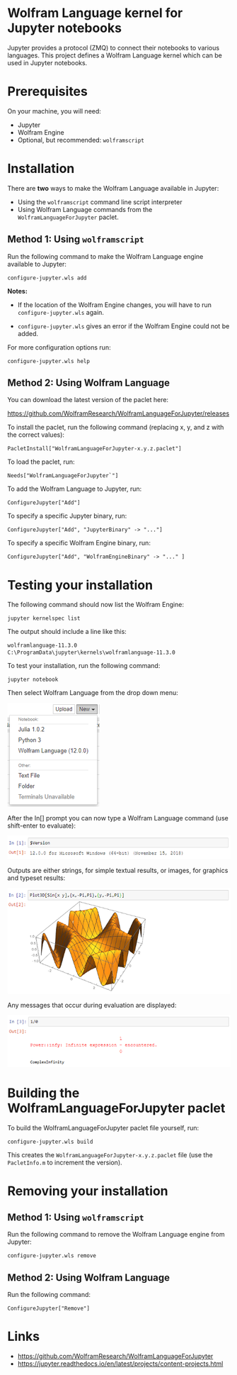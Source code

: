 # Wolfram Language kernel for Jupyter notebooks

Jupyter provides a protocol (ZMQ) to connect their notebooks to various languages. This project defines a Wolfram Language kernel which can be used in Jupyter notebooks.

# Prerequisites

On your machine, you will need:

* Jupyter
* Wolfram Engine 
* Optional, but recommended: `wolframscript`

# Installation

There are **two** ways to make the Wolfram Language available in Jupyter:

* Using the `wolframscript` command line script interpreter
* Using Wolfram Language commands from the `WolframLanguageForJupyter` paclet.

## Method 1: Using `wolframscript`

Run the following command to make the Wolfram Language engine available to Jupyter:
  
    configure-jupyter.wls add

**Notes:** 

* If the location of the Wolfram Engine changes, you will have to run `configure-jupyter.wls` again.

* `configure-jupyter.wls` gives an error if the Wolfram Engine could not be added.

For more configuration options run:

    configure-jupyter.wls help

## Method 2: Using Wolfram Language

You can download the latest version of the paclet here:

https://github.com/WolframResearch/WolframLanguageForJupyter/releases

To install the paclet, run the following command (replacing x, y, and z with the correct values):

	PacletInstall["WolframLanguageForJupyter-x.y.z.paclet"]

To load the paclet, run:

	Needs["WolframLanguageForJupyter`"]

To add the Wolfram Language to Jupyter, run:

    ConfigureJupyter["Add"]

To specify a specific Jupyter binary, run:

    ConfigureJupyter["Add", "JupyterBinary" -> "..."]

To specify a specific Wolfram Engine binary, run:

    ConfigureJupyter["Add", "WolframEngineBinary" -> "..." ]


# Testing your installation

The following command should now list the Wolfram Engine:

    jupyter kernelspec list

The output should include a line like this:

    wolframlanguage-11.3.0    C:\ProgramData\jupyter\kernels\wolframlanguage-11.3.0

To test your installation, run the following command: 

    jupyter notebook

Then select Wolfram Language from the drop down menu:

![menu](images/menu-01.png)

After the In[] prompt you can now type a Wolfram Language command (use shift-enter to evaluate):

![in-out-1](images/in-out-01.png)

Outputs are either strings, for simple textual results, or images, for graphics and typeset results:

![in-out-2](images/in-out-02.png)

Any messages that occur during evaluation are displayed:

![in-out-3](images/in-out-03.png)

# Building the WolframLanguageForJupyter paclet

To build the WolframLanguageForJupyter paclet file yourself, run:

	configure-jupyter.wls build

This creates the `WolframLanguageForJupyter-x.y.z.paclet` file (use the `PacletInfo.m` to increment the version).

# Removing your installation

## Method 1: Using `wolframscript`

Run the following command to remove the Wolfram Language engine from Jupyter:

    configure-jupyter.wls remove

## Method 2: Using Wolfram Language

Run the following command:

    ConfigureJupyter["Remove"]

# Links

* https://github.com/WolframResearch/WolframLanguageForJupyter
* https://jupyter.readthedocs.io/en/latest/projects/content-projects.html
